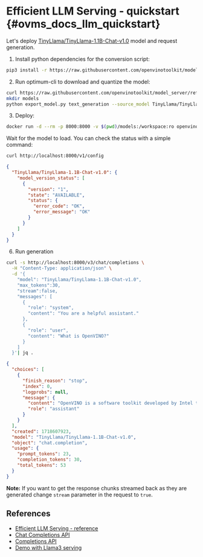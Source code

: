 # Efficient LLM Serving - quickstart {#ovms_docs_llm_quickstart}

Let's deploy [TinyLlama/TinyLlama-1.1B-Chat-v1.0](https://huggingface.co/TinyLlama/TinyLlama-1.1B-Chat-v1.0) model and request generation.

1. Install python dependencies for the conversion script:
```bash
pip3 install -r https://raw.githubusercontent.com/openvinotoolkit/model_server/refs/heads/main/demos/common/export_models/requirements.txt
```

2. Run optimum-cli to download and quantize the model:
```bash
curl https://raw.githubusercontent.com/openvinotoolkit/model_server/refs/heads/main/demos/common/export_models/export_model.py
mkdir models
python export_model.py text_generation --source_model TinyLlama/TinyLlama-1.1B-Chat-v1.0 --weight-format int8 --kv_cache_precision u8 --config_file_path models/config.json --model_repository_path models 
```

3. Deploy:

```bash
docker run -d --rm -p 8000:8000 -v $(pwd)/models:/workspace:ro openvino/model_server --rest_port 8000 --config_path /workspace/config.json
```
Wait for the model to load. You can check the status with a simple command:
```bash
curl http://localhost:8000/v1/config
```
```json
{
  "TinyLlama/TinyLlama-1.1B-Chat-v1.0": {
    "model_version_status": [
      {
        "version": "1",
        "state": "AVAILABLE",
        "status": {
          "error_code": "OK",
          "error_message": "OK"
        }
      }
    ]
  }
}
```
6. Run generation
```bash
curl -s http://localhost:8000/v3/chat/completions \
  -H "Content-Type: application/json" \
  -d '{
    "model": "TinyLlama/TinyLlama-1.1B-Chat-v1.0",
    "max_tokens":30,
    "stream":false,
    "messages": [
      {
        "role": "system",
        "content": "You are a helpful assistant."
      },
      {
        "role": "user",
        "content": "What is OpenVINO?"
      }
    ]
  }'| jq .
```
```json
{
  "choices": [
    {
      "finish_reason": "stop",
      "index": 0,
      "logprobs": null,
      "message": {
        "content": "OpenVINO is a software toolkit developed by Intel that enables developers to accelerate the training and deployment of deep learning models on Intel hardware.",
        "role": "assistant"
      }
    }
  ],
  "created": 1718607923,
  "model": "TinyLlama/TinyLlama-1.1B-Chat-v1.0",
  "object": "chat.completion",
  "usage": {
    "prompt_tokens": 23,
    "completion_tokens": 30,
    "total_tokens": 53
  }
}
```
**Note:** If you want to get the response chunks streamed back as they are generated change `stream` parameter in the request to `true`.


## References
- [Efficient LLM Serving - reference](reference.md)
- [Chat Completions API](../model_server_rest_api_chat.md)
- [Completions API](../model_server_rest_api_completions.md)
- [Demo with Llama3 serving](../../demos/continuous_batching/README.md)
